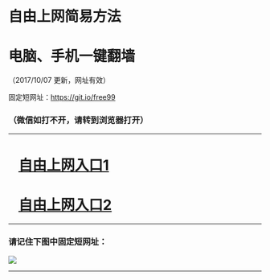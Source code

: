 ﻿# 自由上网简易方法

# 电脑、手机一键翻墙

（2017/10/07 更新，网址有效）

固定短网址：https://git.io/free99

### （微信如打不开，请转到浏览器打开）


***





# &nbsp;&nbsp; <a href="http://ft904318486.fwq-tz-1001.info/fwqtz01.html?t=100700131209 " target="_blank">自由上网入口1</a>
# &nbsp;&nbsp; <a href="http://ft168841711.fwq-tz-1002.info/fwqtz02.html?t=100700123416 " target="_blank">自由上网入口2</a>
***

### 请记住下图中固定短网址：

<img src="https://s3-us-west-2.amazonaws.com/fwq-1001/yjfq-20170905okok.png" /> 


***

